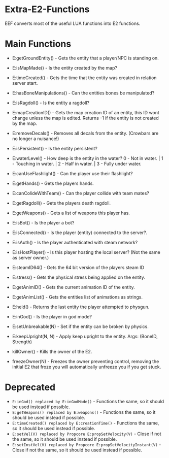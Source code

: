 # Extra-E2-Functions

EEF converts most of the useful LUA functions into E2 functions.

# Main Functions
- E:getGroundEntity() - Gets the entity that a player/NPC is standing on.
- E:isMapMade() - Is the entity created by the map?
- E:timeCreated() - Gets the time that the entity was created in relation server start.
- E:hasBoneManipulations() - Can the entities bones be manipulated?
- E:isRagdoll() - Is the entity a ragdoll?
- E:mapCreationID() - Gets the map creation ID of an entity, this ID wont change unless the map is edited. Returns -1 if the entity is not created by the map.
- E:removeDecals() - Removes all decals from the entity. (Crowbars are no longer a nuisance!)
- E:isPersistent() - Is the entity persistent?
- E:waterLevel() - How deep is the entity in the water? 0 - Not in water. | 1 - Touching in water. | 2 - Half in water. | 3 - Fully under water.
- E:canUseFlashlight() - Can the player use their flashlight?
- E:getHands() - Gets the players hands.
- E:canColideWithTeam() - Can the player collide with team mates?
- E:getRagdoll() - Gets the players death ragdoll.
- E:getWeapons() - Gets a list of weapons this player has.
- E:isBot() - Is the player a bot?
- E:isConnected() - Is the player (entity) connected to the server?.
- E:isAuth() - Is the player authenticated with steam network?
- E:isHostPlayer() - Is this player hosting the local server? (Not the same as server owner.)
- E:steamID64() - Gets the 64 bit version of the players steam ID
- E:stress() - Gets the physical stress being applied on the entity.
- E:getAnimID() - Gets the current animation ID of the entity.
- E:getAnimList() - Gets the entities list of animations as strings.
- E:held() - Returns the last entity the player attempted to physgun.
- E:inGod() - Is the player in god mode?
- E:setUnbreakable(N) - Set if the entity can be broken by physics.
- E:keepUpright(N, N) - Apply keep upright to the entity. Args: (BoneID, Strength)

- killOwner() - Kills the owner of the E2.
- freezeOwner(N) - Freezes the owner preventing control, removing the initial E2 that froze you will automatically unfreeze you if you get stuck.

# Deprecated
- `E:inGod() replaced by E:inGodMode()` - Functions the same, so it should be used instead if possible.
- `E:getWeapons() replaced by E:weapons()` - Functions the same, so it should be used instead if possible.
- `E:timeCreated() replaced by E:creationTime()` - Functions the same, so it should be used instead if possible.
- `E:setVel(V) replaced by Propcore E:propSetVelocity(V)` - Close if not the same, so it should be used instead if possible.
- `E:setInstVel(V) replaced by Propcore E:propSetVelocityInstant(V)` - Close if not the same, so it should be used instead if possible.
